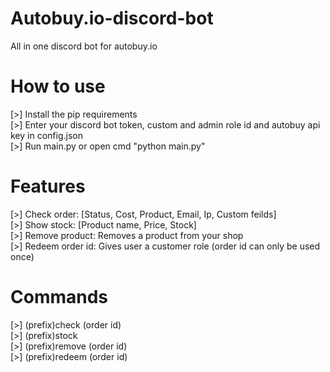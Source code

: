# Autobuy.io-discord-bot
All in one discord bot for autobuy.io

# How to use
[>] Install the pip requirements
<br>
[>] Enter your discord bot token, custom and admin role id and autobuy api key in config.json
<br>
[>] Run main.py or open cmd "python main.py"


# Features
[>] Check order: [Status, Cost, Product, Email, Ip, Custom feilds]
<br>
[>] Show stock: [Product name, Price, Stock]
<br>
[>] Remove product: Removes a product from your shop
<br>
[>] Redeem order id: Gives user a customer role (order id can only be used once)

# Commands
[>] (prefix)check (order id)
<br>
[>] (prefix)stock
<br>
[>] (prefix)remove (order id)
<br>
[>] (prefix)redeem (order id)
